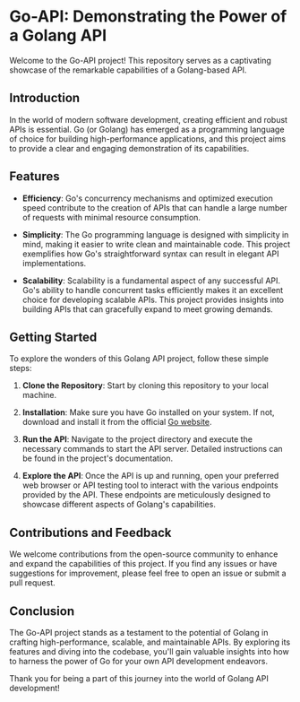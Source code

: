 # Go-API: Demonstrating the Power of a Golang API

Welcome to the Go-API project! This repository serves as a captivating showcase of the remarkable capabilities of a Golang-based API.

## Introduction

In the world of modern software development, creating efficient and robust APIs is essential. Go (or Golang) has emerged as a programming language of choice for building high-performance applications, and this project aims to provide a clear and engaging demonstration of its capabilities.

## Features

- **Efficiency**: Go's concurrency mechanisms and optimized execution speed contribute to the creation of APIs that can handle a large number of requests with minimal resource consumption.

- **Simplicity**: The Go programming language is designed with simplicity in mind, making it easier to write clean and maintainable code. This project exemplifies how Go's straightforward syntax can result in elegant API implementations.

- **Scalability**: Scalability is a fundamental aspect of any successful API. Go's ability to handle concurrent tasks efficiently makes it an excellent choice for developing scalable APIs. This project provides insights into building APIs that can gracefully expand to meet growing demands.

## Getting Started

To explore the wonders of this Golang API project, follow these simple steps:

1. **Clone the Repository**: Start by cloning this repository to your local machine.

2. **Installation**: Make sure you have Go installed on your system. If not, download and install it from the official [Go website](https://golang.org/).

3. **Run the API**: Navigate to the project directory and execute the necessary commands to start the API server. Detailed instructions can be found in the project's documentation.

4. **Explore the API**: Once the API is up and running, open your preferred web browser or API testing tool to interact with the various endpoints provided by the API. These endpoints are meticulously designed to showcase different aspects of Golang's capabilities.

## Contributions and Feedback

We welcome contributions from the open-source community to enhance and expand the capabilities of this project. If you find any issues or have suggestions for improvement, please feel free to open an issue or submit a pull request.

## Conclusion

The Go-API project stands as a testament to the potential of Golang in crafting high-performance, scalable, and maintainable APIs. By exploring its features and diving into the codebase, you'll gain valuable insights into how to harness the power of Go for your own API development endeavors.

Thank you for being a part of this journey into the world of Golang API development!
